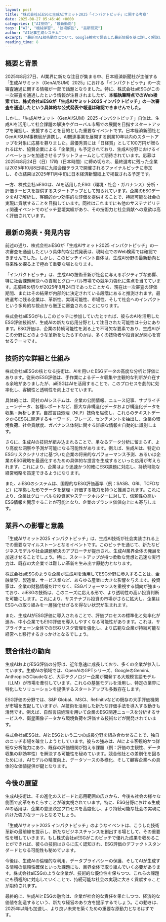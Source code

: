 ```yaml
---
layout: post
title: "株式会社aiESGと生成AIサミット2025「インパクトピッチ」に関する考察"
date: 2025-08-27 05:46:40 +0000
categories: ["AI技術", "最新動向"]
tags: ["AI", "機械学習", "技術解説", "最新研究"]
author: "AI記事生成システム"
excerpt: "最新のAI技術動向について、Google検索で調査した最新情報を基に詳しく解説します。"
reading_time: 8
---
```


## 概要と背景

2025年8月27日、AI業界に新たな注目が集まる中、日本経済新聞社が主催する「生成AIサミット（GenAI/SUM）2025」における「インパクトピッチ」の一次審査通過に関する情報が一部で話題となりました。特に、株式会社aiESGがこの一次審査を通過したという情報が注目されましたが、**本稿執筆時点でのWeb検索では、株式会社aiESGが「生成AIサミット2025 インパクトピッチ」の一次審査を通過したという具体的な公式発表や報道は確認できませんでした。**

しかし、「生成AIサミット（GenAI/SUM）2025 インパクトピッチ」自体は、生成AIを活用して社会課題の解決やグローバル市場での展開を目指すスタートアップを発掘し、支援することを目的とした重要なイベントです。日本経済新聞社とGenAI/SUM事務局が連携し、AI関連事業を展開する創業10年以内のスタートアップを対象に応募を募りました。最優秀賞には「日経賞」として100万円が贈られるほか、協賛企業による「企業賞」も予定されており、生成AI分野におけるイノベーションを加速させるプラットフォームとして期待されています。応募は2025年8月24日（日）17時（日本時間）に締め切られ、最終選考に残った企業は2025年10月8日頃に九段会館テラスで開催されるファイナルピッチに参加し、その結果は2025年11月中旬に日本経済新聞紙上で掲載される予定です。

一方、株式会社aiESGは、AIを活用したESG（環境・社会・ガバナンス）分析・評価サービスを提供するスタートアップとして知られています。企業のESGデータをAIで解析し、客観的かつ効率的な評価を提供することで、持続可能な社会の実現に貢献することを目指しています。同社はこれまでにも他のサステナビリティ関連イベントでのピッチ登壇実績があり、その技術力と社会貢献への意欲は高く評価されています。

## 最新の発表・発見内容

前述の通り、株式会社aiESGが「生成AIサミット2025 インパクトピッチ」の一次審査を通過したという具体的な公式発表は、現時点でのWeb検索では確認できませんでした。しかし、このピッチイベント自体は、生成AI分野の最新動向と将来性を探る上で極めて重要な場となります。

「インパクトピッチ」は、生成AIの技術革新が社会に与えるポジティブな影響、特に社会課題解決への貢献とグローバル市場での競争力強化に焦点を当てています。応募締め切りが2025年8月24日であったことから、現在は一次審査の評価期間、またはその結果が内部的に決定されている段階にあると推測されます。最終選考に残る企業は、革新性、実現可能性、市場性、そして社会へのインパクトという多角的な視点から厳正に審査されることになります。

株式会社aiESGがもしこのピッチに参加していたとすれば、彼らのAIを活用したESG評価技術が、生成AIの新たな応用分野として注目された可能性は十分にあります。ESG評価は、企業の持続可能性を測る上で不可欠な要素であり、生成AIがこの分野にどのような革新をもたらすのかは、多くの技術者や投資家が関心を寄せるテーマです。

## 技術的な詳細と仕組み

株式会社aiESGの核となる技術は、AIを用いたESGデータの高度な分析と評価にあります。従来のESG評価は、手作業によるデータ収集や主観的な判断が介在する余地がありましたが、aiESGはAIを活用することで、このプロセスを劇的に効率化し、客観性と透明性を向上させています。

具体的には、同社のAIシステムは、企業の公開情報、ニュース記事、サプライチェーンデータ、各種レポートなど、膨大な非構造化データおよび構造化データを収集・解析します。自然言語処理（NLP）技術を駆使し、これらのテキストデータからESGに関連するキーワード、フレーズ、センチメントを抽出し、企業の環境負荷、社会貢献度、ガバナンス体制に関する詳細な情報を自動的に識別します。

さらに、生成AIの技術が組み込まれることで、単なるデータ分析に留まらず、より高度な洞察や予測が可能になる可能性があります。例えば、生成AIは、特定のESGリスクシナリオに基づいた企業の将来的なパフォーマンス予測、あるいは企業のESG戦略を最適化するための具体的な提言を生成するといった応用が考えられます。これにより、企業はより迅速かつ的確にESG課題に対応し、持続可能な経営戦略を策定できるようになります。

また、aiESGのシステムは、国際的なESG評価基準（例：SASB、GRI、TCFDなど）に準拠した形でデータを整理・評価する能力を持つと推測されます。これにより、企業はグローバルな投資家やステークホルダーに対して、信頼性の高いESG情報を開示することが可能となり、企業のブランド価値向上にも寄与します。

## 業界への影響と意義

「生成AIサミット2025 インパクトピッチ」は、生成AI技術が社会実装される上での重要なマイルストーンとなるイベントです。このピッチを通じて、新たなビジネスモデルや社会課題解決のアプローチが提示され、生成AI業界全体の発展を加速させることでしょう。特に、スタートアップが持つ柔軟な発想と迅速な実行力は、既存の大企業では難しい革新を生み出す原動力となります。

株式会社aiESGのような企業が生成AIを活用してESG分野に参入することは、金融業界、製造業、サービス業など、あらゆる産業に大きな影響を与えます。投資家は、企業の財務情報だけでなく、ESGパフォーマンスを重視する傾向が強まっており、aiESGの技術は、このニーズに応える形で、より透明性の高い投資判断を可能にします。これにより、サステナブル投資の市場がさらに拡大し、企業はESGへの取り組みを一層強化せざるを得ない状況が生まれます。

また、生成AIがESG評価に導入されることで、評価プロセスの標準化と効率化が進み、中小企業でもESG評価を導入しやすくなる可能性があります。これは、サプライチェーン全体でのESGリスク管理を強化し、より広範な企業が持続可能な経営へと移行するきっかけとなるでしょう。

## 競合他社の動向

生成AIおよびESG評価の分野は、近年急速に成長しており、多くの企業が参入しています。生成AIの領域では、OpenAIのGPTシリーズ、GoogleのGemini、AnthropicのClaudeなど、大手テクノロジー企業が開発する大規模言語モデル（LLM）が市場を牽引しています。これらの基盤モデルを活用し、特定の業界に特化したソリューションを提供するスタートアップも多数存在します。

ESG評価の分野では、S&P Global、MSCI、Refinitivなどの既存の大手評価機関が市場を支配していますが、AI技術を活用した新たな評価手法を導入する動きも活発です。例えば、自然言語処理を用いて企業のESG関連ニュースを分析するサービスや、衛星画像データから環境負荷を評価する技術などが開発されています。

株式会社aiESGは、AIとESGという二つの成長分野を組み合わせることで、独自のニッチ市場を確立しようとしています。彼らの強みは、AIによる客観的かつ詳細な分析能力にあり、既存の評価機関が抱える課題（例：評価の主観性、データ収集の非効率性）を解決する可能性を秘めています。競合他社との差別化を図るためには、AIモデルの精度向上、データソースの多様化、そして顧客企業への具体的な価値提供が鍵となります。

## 今後の展望

生成AI技術は、その進化のスピードと応用範囲の広さから、今後も社会の様々な側面で変革をもたらすことが確実視されています。特に、ESG分野における生成AIの活用は、企業の意思決定プロセスを高度化し、より持続可能な社会の実現に向けた強力なツールとなるでしょう。

「生成AIサミット2025 インパクトピッチ」のようなイベントは、こうした技術革新の最前線を提示し、新たなビジネスチャンスを創出する場として、その重要性を増していきます。もし株式会社aiESGがこのピッチで優れた成果を収めることができれば、彼らの技術はさらに広く認知され、ESG評価のデファクトスタンダードとなる可能性も秘めています。

今後は、生成AIの倫理的な利用、データプライバシーの保護、そしてAIが生成する情報の信頼性確保といった課題にも、業界全体で取り組んでいく必要があります。株式会社aiESGのような企業が、技術的な優位性を保ちつつ、これらの課題にも積極的に対応していくことで、持続可能な社会の実現に大きく貢献することが期待されます。

最終的に、生成AIとESGの融合は、企業が社会的な責任を果たしつつ、経済的な価値を創造するという、新たな経営のあり方を提示するでしょう。この動きは、2025年以降も加速し、より良い未来を築くための重要な原動力となるはずです。
